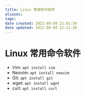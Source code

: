 ```yaml
---
title: Linux 常用命令软件
aliases:
tags:
date created: 2022-08-09 22:01:59
date updated: 2022-08-09 22:11:20
---
```


# Linux 常用命令软件

- Vim: `apt install vim`
- Neovim: `apt install neovim`
- Git: `apt install git`
- wget: `apt install wget`
- curl: `apt install curl`
